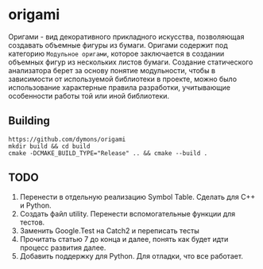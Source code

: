 # origami

Оригами - вид декоративного прикладного искусства, позволяющая создавать объемные фигуры из бумаги. Оригами содержит под категорию
`Модульное оригами`, которое заключается в создании объемных фигур из нескольких листов бумаги. Создание статического анализатора берет
за основу понятие модульности, чтобы в зависимости от используемой библиотеки в проекте, можно было использование характерные правила
разработки, учитывающие особенности работы той или иной библиотеки.

## Building
```shell
https://github.com/dymons/origami
mkdir build && cd build
cmake -DCMAKE_BUILD_TYPE="Release" .. && cmake --build .
```

## TODO
1. Перенести в отдельную реализацию Symbol Table. Сделать для С++ и Python.
2. Создать файл utility. Перенести вспомогательные функции для тестов.
3. Заменить Google.Test на Catch2 и переписать тесты
4. Прочитать статью 7 до конца и далее, понять как будет идти процесс развития далее.
5. Добавить поддержку для Python. Для отладки, что все работает.